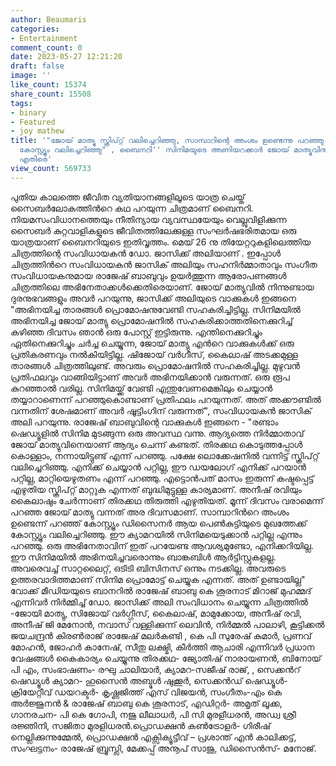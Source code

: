 ```yaml
---
author: Beaumaris
categories:
- Entertainment
comment_count: 0
date: 2023-05-27 12:21:20
draft: false
image: ''
like_count: 15374
share_count: 15508
tags:
- binary
- Featured
- joy mathew
title: '"ജോയ് മാത്യു സ്ക്രിപ്റ്റ് വലിച്ചെറിഞ്ഞു, സാമ്പാറിന്റെ അംശം ഉണ്ടെന്നു പറഞ്ഞു
  കോസ്റ്റ്യൂം വലിച്ചെറിഞ്ഞു" , ബൈനറി'' സിനിമയുടെ അണിയറക്കാര്‍ ജോയ് മാത്യുവിനും താരങ്ങൾക്കും
  എതിരെ'
view_count: 569733
---
```


പുതിയ കാലത്തെ ജീവിത വ്യതിയാനങ്ങളിലൂടെ യാത്ര ചെയ്ത് സൈബര്‍ലോകത്തിന്‍റെ കഥ പറയുന്ന ചിത്രമാണ് ബൈനറി. നിയമസംവിധാനത്തെയും നീതിന്യായ വ്യവസ്ഥയേയും വെല്ലുവിളിക്കുന്ന സൈബര്‍ കുറ്റവാളികളുടെ ജീവിതത്തിലേക്കുള്ള സംഘര്‍ഷഭരിതമായ ഒരു യാത്രയാണ് ബൈനറിയുടെ ഇതിവൃത്തം. മെയ്‌ 26 നു തിയേറ്ററുകളിലെത്തിയ ചിത്രത്തിന്റെ സംവിധായകൻ ഡോ. ജാസിക്ക് അലിയാണ് . ഇപ്പോൾ ചിത്രത്തിന്‍റെ സംവിധായകന്‍ ജാസിക് അലിയും സഹനിര്‍മ്മാതാവും സംഗീത സംവിധായകനുമായ രാജേഷ് ബാബുവും ഉയർത്തുന്ന ആരോപണങ്ങൾ ചിത്രത്തിലെ അഭിനേതാക്കൾക്കെതിരെയാണ്. ജോയ് മാത്യുവില്‍ നിന്നുണ്ടായ ദുരനുഭവങ്ങളും അവർ പറയുന്നു, ജാസിക്ക് അലിയുടെ വാക്കുകൾ ഇങ്ങനെ "അഭിനയിച്ച താരങ്ങള്‍ പ്രൊമോഷനുവേണ്ടി സഹകരിച്ചിട്ടില്ല. സിനിമയില്‍ അഭിനയിച്ച ജോയ് മാത്യു പ്രൊമോഷനില്‍ സഹകരിക്കാത്തതിനെക്കുറിച്ച് കഴിഞ്ഞ ദിവസം ഞാന്‍ ഒരു പോസ്റ്റ് ഇട്ടിരുന്നു. എന്തിനെക്കുറിച്ചും ഏതിനെക്കുറിച്ചും ചര്‍ച്ച ചെയ്യുന്ന, ജോയ് മാത്യു എന്‍റെ വാക്കുകള്‍ക്ക് ഒരു പ്രതികരണവും നല്‍കിയിട്ടില്ല. ഷിജോയ് വര്‍ഗീസ്, കൈലാഷ് അടക്കമുള്ള താരങ്ങള്‍ ചിത്രത്തിലുണ്ട്. അവരും പ്രൊമോഷനില്‍ സഹകരിച്ചില്ല. മുഴുവന്‍ പ്രതിഫലവും വാങ്ങിയിട്ടാണ് അവര്‍ അഭിനയിക്കാന്‍ വരുന്നത്. ഒരു രൂപ കുറഞ്ഞാല്‍ വരില്ല. സിനിമയ്ക്ക് വേണ്ടി എന്തുവേണമെങ്കിലും ചെയ്യാന്‍ തയ്യാറാണെന്ന് പറഞ്ഞുകൊണ്ടാണ് പ്രതിഫലം പറയുന്നത്. അത് അക്കൗണ്ടില്‍ വന്നതിന് ശേഷമാണ് അവര്‍ ഷൂട്ടിംഗിന് വരുന്നത്", സംവിധായകന്‍ ജാസിക് അലി പറയുന്നു. [](https://cdn.boolokam.com/articles/2023/05/AAAAA.jpg)രാജേഷ് ബാബുവിന്റെ വാക്കുകൾ ഇങ്ങനെ - "രണ്ടാം ഷെഡ്യൂളില്‍ സിനിമ മുടങ്ങുന്ന ഒരു അവസ്ഥ വന്നു. ആദ്യത്തെ നിര്‍മ്മാതാവ് ജോയ് മാത്യുവിനെയാണ് ആദ്യം ചെന്ന് കണ്ടത്. തിരക്കഥ കൊടുത്തപ്പോള്‍ കൊള്ളാം, നന്നായിട്ടുണ്ട് എന്ന് പറഞ്ഞു. പക്ഷേ ലൊക്കേഷനില്‍ വന്നിട്ട് സ്ക്രിപ്റ്റ് വലിച്ചെറിഞ്ഞു. എനിക്ക് ചെയ്യാന്‍ പറ്റില്ല, ഈ ഡയലോഗ് എനിക്ക് പറയാന്‍ പറ്റില്ല, മാറ്റിയെഴുതണം എന്ന് പറഞ്ഞു. എട്ടൊന്‍പത് മാസം ഇരുന്ന് കഷ്ടപ്പെട്ട് എഴുതിയ സ്ക്രിപ്റ്റ് മാറ്റുക എന്നത് ബുദ്ധിമുട്ടുള്ള കാര്യമാണ്. അനീഷ് രവിയും കൈലാഷും ചേര്‍ന്നാണ് തിരക്കഥ തിരുത്തി എഴുതിയത്. മൂന്ന് ദിവസം വരാമെന്ന് പറഞ്ഞ ജോയ് മാത്യു വന്നത് അര ദിവസമാണ്. സാമ്പാറിന്‍റെ അംശം ഉണ്ടെന്ന് പറഞ്ഞ് കോസ്റ്റ്യൂം ഡിസൈനര്‍ ആയ പെണ്‍കുട്ടിയുടെ മുഖത്തേക്ക് കോസ്റ്റ്യൂം വലിച്ചെറിഞ്ഞു. ഈ ക്യാമറയില്‍ സിനിമയെടുക്കാന്‍ പറ്റില്ല എന്നും പറഞ്ഞു. ഒരു അഭിനേതാവിന് ഇത് പറയേണ്ട ആവശ്യമുണ്ടോ, എനിക്കറിയില്ല. ഈ സിനിമയില്‍ അഭിനയിച്ചവരൊന്നും ബാങ്കബിള്‍ ആര്‍ട്ടിസ്റ്റുകളല്ല. അവരെവച്ച് സാറ്റലൈറ്റ്, ഒടിടി ബിസിനസ് ഒന്നും നടക്കില്ല. അവരുടെ ഉത്തരവാദിത്തമാണ് സിനിമ പ്രൊമോട്ട് ചെയ്യുക എന്നത്. അത് ഉണ്ടായില്ല" വോക്ക് മീഡിയയുടെ ബാനറിൽ രാജേഷ് ബാബു കെ ശൂരനാട് മിറാജ് മുഹമ്മദ് എന്നിവർ നിർമ്മിച്ച് ഡോ. ജാസിക്ക് അലി സംവിധാനം ചെയ്യുന്ന ചിത്രത്തിൽ -ജോയി മാത്യു, സിജോയ് വര്‍ഗ്ഗീസ്, കൈലാഷ്, മാമുക്കോയ, അനീഷ് രവി, അനീഷ് ജി മേനോന്‍, നവാസ് വള്ളിക്കുന്ന് ലെവിന്‍, നിര്‍മ്മല്‍ പാലാഴി, കൂട്ടിക്കൽ ജയചന്ദ്രൻ കിരണ്‍രാജ് രാജേഷ് മലർകണ്ടി , കെ പി സുരേഷ് കുമാർ, പ്രണവ് മോഹൻ, ജോഹർ കാനേഷ്, സീതു ലക്ഷ്മി, കീർത്തി ആചാരി എന്നിവർ പ്രധാന വേഷങ്ങൾ കൈകാര്യം ചെയ്യുന്നു തിരക്കഥ- ജ്യോതിഷ് നാരായണന്‍, ബിനോയ് പി എം, സംഭാഷണം- രഘു ചാലിയാര്‍, ക്യാമറ-സജീഷ് രാജ്, , സെക്കന്‍റ് ഷെഡ്യൂള്‍ ക്യാമറ- ഹുസൈന്‍ അബ്ദുള്‍ ഷുക്കൂര്‍, സെക്കൻഡ് ഷെഡ്യൂൾ-ക്രിയേറ്റീവ് ഡയറക്ടര്‍- കൃഷ്ണജിത്ത് എസ് വിജയന്‍, സംഗീതം-എം കെ അര്‍ജ്ജുനന്‍ & രാജേഷ് ബാബു കെ ശൂരനാട്, എഡിറ്റര്‍- അമൃത് ലൂക്ക, ഗാനരചന- പി കെ ഗോപി, നജു ലീലാധര്‍, പി സി മുരളീധരന്‍, അഡ്വ ശ്രീ രജ്ഞിനി, സജിതാ മുരളിധരൻ.പ്രൊഡക്ഷന്‍ കണ്‍ട്രോളര്‍- ഗിരീഷ് നെല്ലിക്കുന്നുമ്മേല്‍, പ്രൊഡക്ഷന്‍ എക്സിക്യൂട്ടീവ് – പ്രശാന്ത് എന്‍ കാലിക്കട്ട്, സംഘട്ടനം- രാജേഷ് ബ്രൂസ്ലി, മേക്കപ്പ് അനൂപ് സാജു, ഡിസൈന്‍സ്- മനോജ്.